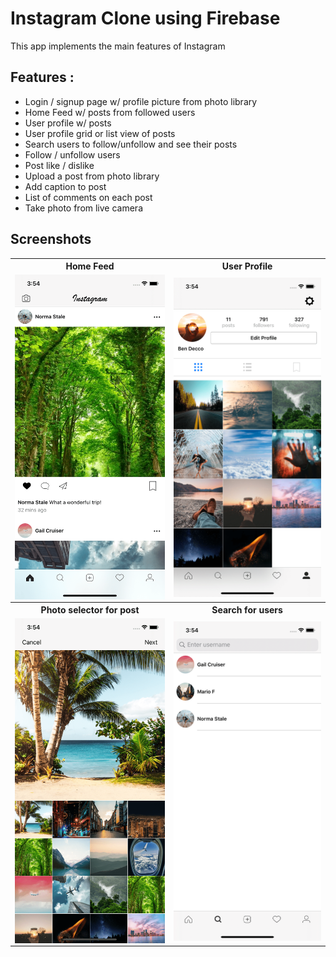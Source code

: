  
# Instagram Clone using Firebase

This app implements the main features of Instagram

## Features :
  - Login / signup page w/ profile picture from photo library
  - Home Feed w/ posts from followed users
  - User profile w/ posts
  - User profile grid or list view of posts
  - Search users to follow/unfollow and see their posts
  - Follow / unfollow users
  - Post like / dislike
  - Upload a post from photo library
  - Add caption to post
  - List of comments on each post
  - Take photo from live camera

## Screenshots

<table style="width:100%">
  <tr>
    <th>Home Feed </th>
    <th>User Profile</th> 
  </tr>
  <tr>
    <td><img src="InstagramCloneUsingFirebase/Screenshots/1.png" align="middle"></td> 
    <td><img src="InstagramCloneUsingFirebase/Screenshots/2.png" align="middle"></td> 
  </tr>
    <tr>
    <th>Photo selector for post </th>
    <th>Search for users</th> 
  </tr>
  <tr>
    <td><img src="InstagramCloneUsingFirebase/Screenshots/3.png" align="middle"></td> 
    <td><img src="InstagramCloneUsingFirebase/Screenshots/4.png" align="middle"></td> 
  </tr>
</table>
